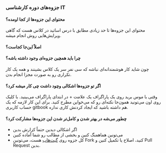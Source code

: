 ### جزوه‌های دوره کارشناسی IT

#### محتوای این جزوه‌ها از کجا اومده؟
محتوای این جزوه‌ها تا حد زیادی مطابق با درس اساتید در کلاس هست که گاهی ویرایش‌هایی روش انجام میشه.

#### اصلاً این‌جا کجاست؟


#### چرا باید همچین جزوه‌ای وجود داشته باشه؟
چون شاید کار هوشمندانه‌ای نباشه که سی نفر سر یک کلاس بشینند و همه یک کار تکراری رو به صورت مجزا انجام بدن. 

#### اگر تو جزوه‌ها اشکالی وچود داشت چی کار میشه کرد؟
وقتی با موس برید روی یک پاراگراف یک علامت + در ابتدای پاراگراف می‌بینید. با کلیک روی اون می‌تونید همون‌جا نکته‌ای رو که می‌خواین مطرح کنید. برای این کار لازمه که یک حساب کاربری gitbook هم داشته باشید که ایجاد کردنش کاری نداره.

#### چطور می‌شه در بهتر شدن و کامل‌تر شدن این جزوه‌ها مشارکت کرد؟
* اگر اشکالی دیدین حتماً کزارش بدین
* می‌تونین هماهمنگ کنین و بخشی از مطالب رو شما آماده کنین
* کل جزوه روی [گیت‌هاب](https://github.com/sotothe/Bachelor_Pamphlets) هست، می‌تونین Fork کنید، اصلاح یا تکمیل کنین و Pull Request بدین.